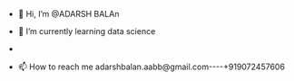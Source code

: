 - 👋 Hi, I’m @ADARSH BALAn
  
- 🌱 I’m currently learning data science
- 
- 📫 How to reach me adarshbalan.aabb@gmail.com----+919072457606

